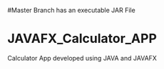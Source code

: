 #Master Branch has an executable JAR File 
# JAVAFX_Calculator_APP
Calculator App developed using JAVA and JAVAFX

